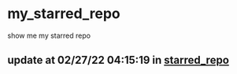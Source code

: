 # my_starred_repo
show me my starred repo

update at 02/27/22 04:15:19 in [starred_repo](./index.html)
---

